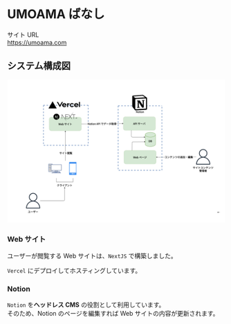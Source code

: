 # UMOAMA ばなし

サイト URL  
https://umoama.com

## システム構成図

![](/my-app//docs/システム構成図.drawio.png)

### Web サイト

ユーザーが閲覧する Web サイトは、`NextJS` で構築しました。

`Vercel` にデプロイしてホスティングしています。

### Notion

`Notion` を**ヘッドレス CMS** の役割として利用しています。  
そのため、Notion のページを編集すれば Web サイトの内容が更新されます。
